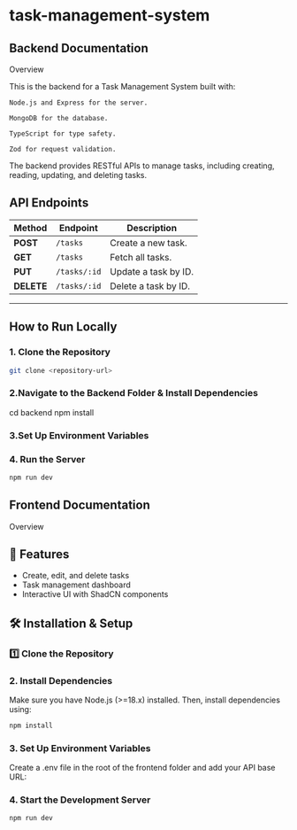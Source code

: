 # task-management-system

## Backend Documentation
Overview

This is the backend for a Task Management System built with:

    Node.js and Express for the server.

    MongoDB for the database.

    TypeScript for type safety.

    Zod for request validation.

The backend provides RESTful APIs to manage tasks, including creating, reading, updating, and deleting tasks.

## API Endpoints

| Method | Endpoint      | Description            |
|--------|-------------|------------------------|
| **POST**   | `/tasks`      | Create a new task.      |
| **GET**    | `/tasks`      | Fetch all tasks.        |
| **PUT**    | `/tasks/:id`  | Update a task by ID.    |
| **DELETE** | `/tasks/:id`  | Delete a task by ID.    |

---


## How to Run Locally

### 1. Clone the Repository
```sh
git clone <repository-url>
```
### 2.Navigate to the Backend Folder & Install Dependencies
cd backend
npm install

### 3.Set Up Environment Variables
### 4. Run the Server
```sh
npm run dev
```


## Frontend Documentation
Overview

## 🚀 Features
- Create, edit, and delete tasks
- Task management dashboard
- Interactive UI with ShadCN components

## 🛠️ Installation & Setup

### 1️⃣ Clone the Repository

### 2. Install Dependencies

Make sure you have Node.js (>=18.x) installed. Then, install dependencies using:

```sh
npm install
```

### 3. Set Up Environment Variables

Create a .env file in the root of the frontend folder and add your API base URL:

### 4. Start the Development Server
```sh
npm run dev
```
